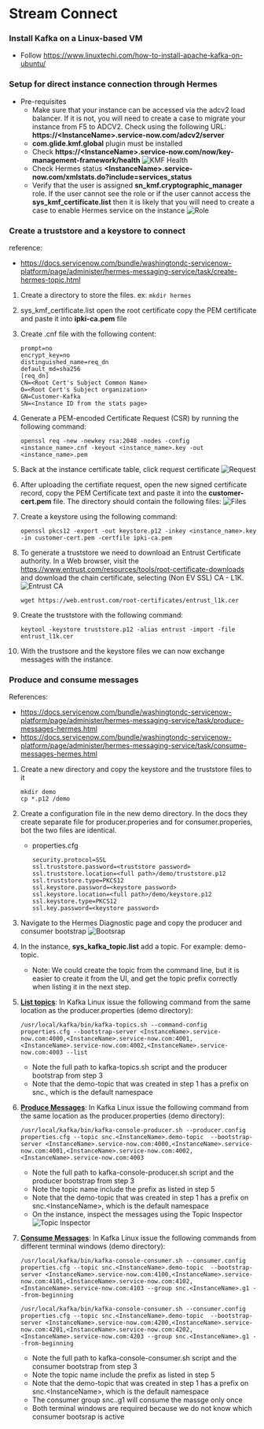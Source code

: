 # Stream Connect
### Install Kafka on a Linux-based VM
* Follow https://www.linuxtechi.com/how-to-install-apache-kafka-on-ubuntu/
### Setup for direct instance connection through Hermes
* Pre-requisites
    - Make sure that your instance can be accessed via the adcv2 load balancer. If it is not, you will need to create a case to migrate your instance from F5 to ADCV2. Check using the following URL: **https://\<InstanceName>.service-now.com/adcv2/server**
    - **com.glide.kmf.global** plugin must be installed
    - Check **https://\<InstanceName>.service-now.com/now/key-management-framework/health**
    ![KMF Health](images/kmfHealth.png)
    - Check Hermes status **\<InstanceName>.service-now.com/xmlstats.do?include=services_status**
    - Verify that the user is assigned **sn_kmf.cryptographic_manager** role. If the user cannot see the role or if the user cannot access the **sys_kmf_certificate.list** then it is likely that you will need to create a case to enable Hermes service on the instance ![Role](images/role.jpg)

### Create a truststore and a keystore to connect 
reference:
- https://docs.servicenow.com/bundle/washingtondc-servicenow-platform/page/administer/hermes-messaging-service/task/create-hermes-topic.html

1. Create a directory to store the files. ex: `mkdir hermes`
2.  sys_kmf_certificate.list open the root certificate copy the PEM certificate and paste it into **ipki-ca.pem** file
3. Create <InstanceName>.cnf file with the following content:
    ```
    prompt=no
    encrypt_key=no
    distinguished_name=req_dn
    default_md=sha256
    [req_dn]
    CN=<Root Cert's Subject Common Name>
    O=<Root Cert's Subject organization>
    GN=Customer-Kafka
    SN=<Instance ID from the stats page>
    ```
4. Generate a PEM-encoded Certificate Request (CSR) by running the following command: 
    ``` 
    openssl req -new -newkey rsa:2048 -nodes -config <instance_name>.cnf -keyout <instance_name>.key -out <instance_name>.pem 
    ```
5. Back at the instance certificate table, click request certificate
    ![Request](images/request.jpg)
6. After uploading the certifiate request, open the new signed certificate record, copy the PEM Certificate text and paste it into the **customer-cert.pem** file. The directory should contain the following files:
    ![Files](images/files.jpg)
7. Create a keystore using the following command:
    ```
    openssl pkcs12 -export -out keystore.p12 -inkey <instance_name>.key -in customer-cert.pem -certfile ipki-ca.pem 
    ```
8. To generate a truststore we need to download an Entrust Certificate authority. In a Web browser, visit the https://www.entrust.com/resources/tools/root-certificate-downloads and download the chain certificate, selecting (Non EV SSL) CA - L1K.
    ![Entrust CA](images/entrust.jpg)
    ```
    wget https://web.entrust.com/root-certificates/entrust_l1k.cer
    ```

9. Create the truststore with the following command:
    ```
    keytool -keystore truststore.p12 -alias entrust -import -file entrust_l1k.cer
    ```
10. With the trustsore and the keystore files we can now exchange messages with the instance.
### Produce and consume messages
References: 
- https://docs.servicenow.com/bundle/washingtondc-servicenow-platform/page/administer/hermes-messaging-service/task/produce-messages-hermes.html
- https://docs.servicenow.com/bundle/washingtondc-servicenow-platform/page/administer/hermes-messaging-service/task/consume-messages-hermes.html
1. Create a new directory and copy the keystore and the truststore files to it
    ```
    mkdir demo
    cp *.p12 /demo
    ```
2. Create a configuration file in the new demo directory. In the docs they create separate file for producer.properies and for consumer.properies, bot the two files are identical.
    * properties.cfg
        ```
        security.protocol=SSL
        ssl.truststore.password=<truststore password>
        ssl.truststore.location=<full path>/demo/truststore.p12
        ssl.truststore.type=PKCS12
        ssl.keystore.password=<keystore password>
        ssl.keystore.location=<full path>/demo/keystore.p12
        ssl.keystore.type=PKCS12
        ssl.key.password=<keystore password>
        ```
3. Navigate to the Hermes Diagnostic page and copy the producer and consumer bootstrap
    ![Bootsrap](images/bootstrap.png)
4. In the instance, **sys_kafka_topic.list** add a topic. For example: demo-topic. 
    - Note: We could create the topic from the command line, but it is easier to create it from the UI, and get the topic prefix correctly when listing it in the next step.
5. <u>**List topics**</u>: In Kafka Linux issue the following command from the same location as the producer.properties (demo directory):
    ```
    /usr/local/kafka/bin/kafka-topics.sh --command-config properties.cfg --bootstrap-server <InstanceName>.service-now.com:4000,<InstanceName>.service-now.com:4001,<InstanceName>.service-now.com:4002,<InstanceName>.service-now.com:4003 --list
    ```
    - Note the full path to kafka-topics.sh script and the producer bootstrap from step 3
    - Note that the demo-topic that was created in step 1 has a prefix on snc.<InstanceName>, which is the default namespace
6. <u>**Produce Messages**</u>: In Kafka Linux issue the following command from the same location as the producer.properties (demo directory):
    ```
    /usr/local/kafka/bin/kafka-console-producer.sh --producer.config properties.cfg --topic snc.<InstanceName>.demo-topic  --bootstrap-server <InstanceName>.service-now.com:4000,<InstanceName>.service-now.com:4001,<InstanceName>.service-now.com:4002,<InstanceName>.service-now.com:4003
    ```
    - Note the full path to kafka-console-producer.sh script and the producer bootstrap from step 3
    - Note the topic name include the prefix as listed in step 5
    - Note that the demo-topic that was created in step 1 has a prefix on snc.\<InstanceName>, which is the default namespace
    - On the instance, inspect the messages using the Topic Inspector
    ![Topic Inspector](images/topicInspector.png)
7. <u>**Consume Messages**</u>: In Kafka Linux issue the following commands from different terminal windows (demo directory):
    ```
    /usr/local/kafka/bin/kafka-console-consumer.sh --consumer.config properties.cfg --topic snc.<InstanceName>.demo-topic  --bootstrap-server <InstanceName>.service-now.com:4100,<InstanceName>.service-now.com:4101,<InstanceName>.service-now.com:4102,<InstanceName>.service-now.com:4103 --group snc.<InstanceName>.g1 --from-beginning 
    ```
    
    ```
    /usr/local/kafka/bin/kafka-console-consumer.sh --consumer.config properties.cfg --topic snc.<InstanceName>.demo-topic  --bootstrap-server <InstanceName>.service-now.com:4200,<InstanceName>.service-now.com:4201,<InstanceName>.service-now.com:4202,<InstanceName>.service-now.com:4203 --group snc.<InstanceName>.g1 --from-beginning
    ```
    - Note the full path to kafka-console-consumer.sh script and the consumer bootstrap from step 3
    - Note the topic name include the prefix as listed in step 5
    - Note that the demo-topic that was created in step 1 has a prefix on snc.\<InstanceName>, which is the default namespace
    - The consumer group snc.<InstanceName>.g1 will consume the massge only once
    - Both terminal windows are required because we do not know which consumer bootsrap is active








